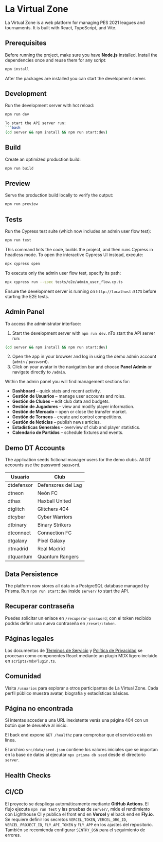 # La Virtual Zone

La Virtual Zone is a web platform for managing PES 2021 leagues and tournaments. It is built with React, TypeScript, and Vite.

## Prerequisites

Before running the project, make sure you have **Node.js** installed. Install the dependencies once and reuse them for any script:

```bash
npm install
```

After the packages are installed you can start the development server.

## Development

Run the development server with hot reload:

```bash
npm run dev

To start the API server run:
```bash
(cd server && npm install && npm run start:dev)
```


## Build

Create an optimized production build:

```bash
npm run build
```

## Preview

Serve the production build locally to verify the output:

```bash
npm run preview
```

## Tests

Run the Cypress test suite (which now includes an admin user flow test):

```bash
npm run test
```

This command lints the code, builds the project, and then runs Cypress in
headless mode. To open the interactive Cypress UI instead, execute:

```bash
npx cypress open
```

To execute only the admin user flow test, specify its path:

```bash
npx cypress run --spec tests/e2e/admin_user_flow.cy.ts
```

Ensure the development server is running on `http://localhost:5173` before
starting the E2E tests.

## Admin Panel

To access the administrator interface:

1. Start the development server with `npm run dev`.
nTo start the API server run:
```bash
(cd server && npm install && npm run start:dev)
```

2. Open the app in your browser and log in using the demo admin account (`admin` / `password`).
3. Click on your avatar in the navigation bar and choose **Panel Admin** or navigate directly to `/admin`.

Within the admin panel you will find management sections for:

- **Dashboard** – quick stats and recent activity.
- **Gestión de Usuarios** – manage user accounts and roles.
- **Gestión de Clubes** – edit club data and budgets.
- **Gestión de Jugadores** – view and modify player information.
- **Gestión de Mercado** – open or close the transfer market.
- **Gestión de Torneos** – create and control competitions.
- **Gestión de Noticias** – publish news articles.
- **Estadísticas Generales** – overview of club and player statistics.
- **Calendario de Partidos** – schedule fixtures and events.

## Demo DT Accounts

The application seeds fictional manager users for the demo clubs. All DT accounts use the password `password`.

| Usuario    | Club               |
| ---------- | ------------------ |
| dtdefensor | Defensores del Lag |
| dtneon     | Neón FC            |
| dthax      | Haxball United     |
| dtglitch   | Glitchers 404      |
| dtcyber    | Cyber Warriors     |
| dtbinary   | Binary Strikers    |
| dtconnect  | Connection FC      |
| dtgalaxy   | Pixel Galaxy       |
| dtmadrid   | Real Madrid        |
| dtquantum  | Quantum Rangers    |

## Data Persistence

The platform now stores all data in a PostgreSQL database managed by Prisma. Run `npm run start:dev` inside `server/` to start the API.

## Recuperar contraseña

Puedes solicitar un enlace en `/recuperar-password`; con el token recibido podrás definir una nueva contraseña en `/reset/:token`.

## Páginas legales

Los documentos de [Términos de Servicio](/terminos) y [Política de Privacidad](/privacidad) se procesan como componentes React mediante un plugin MDX ligero incluido en `scripts/mdxPlugin.ts`.

## Comunidad

Visita `/usuarios` para explorar a otros participantes de La Virtual Zone. Cada perfil público muestra avatar, biografía y estadísticas básicas.

## Página no encontrada

Si intentas acceder a una URL inexistente verás una página 404 con un botón que te devuelve al inicio.

El back end expone `GET /healthz` para comprobar que el servicio está en línea.

El archivo `src/data/seed.json` contiene los valores iniciales que se importan en la base de datos al ejecutar `npx prisma db seed` desde el directorio `server`.

## Health Checks

## CI/CD

El proyecto se despliega automáticamente mediante **GitHub Actions**. El flujo ejecuta `npm run test` y las pruebas de `server/`, mide el rendimiento con Lighthouse CI y publica el front end en **Vercel** y el back end en **Fly.io**.
Se requiere definir los secretos `VERCEL_TOKEN`, `VERCEL_ORG_ID`, `VERCEL_PROJECT_ID`, `FLY_API_TOKEN` y `FLY_APP` en los ajustes del repositorio. También se recomienda configurar `SENTRY_DSN` para el seguimiento de errores.

